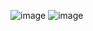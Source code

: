 ![image](https://github.com/Novia2003/TradeAssociation/assets/90568044/eac88798-142e-4a00-b1a4-1e7b965ffc76)
![image](https://github.com/Novia2003/TradeAssociation/assets/90568044/31002ea1-1d67-4326-95a2-6c4d5bf723a9)


